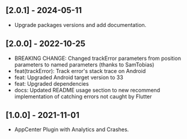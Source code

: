 ## [2.0.1] - 2024-05-11

* Upgrade packages versions and add documentation.

## [2.0.0] - 2022-10-25

* BREAKING CHANGE: Changed trackError parameters from position parameters to named parameters (thanks to SamTobias)
* feat(trackError): Track error's stack trace on Android
* feat: Upgraded Android target version to 33
* feat: Upgraded dependencies
* docs: Updated README usage section to new recommend implementation of catching errors not caught by Flutter

## [1.0.0] - 2021-11-01

* AppCenter Plugin with Analytics and Crashes.
